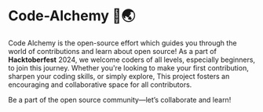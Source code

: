 # Code-Alchemy 🚀🌏

Code Alchemy is the open-source effort which guides you through the world of contributions and learn about open source! As a part of **Hacktoberfest** 2024, we welcome coders of all levels, especially beginners, to join this journey. Whether you're looking to make your first contribution, sharpen your coding skills, or simply explore, This project fosters an encouraging and collaborative space for all contributors.

Be a part of the open source community—let’s collaborate and learn!